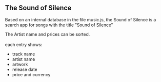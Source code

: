
## The Sound of Silence


Based on an internal database in the file music.js, the Sound of Silence is a search app for songs with the title "Sound of Silence" 

The Artist name and prices can be sorted.
<br/><br/>
each entry shows:

- track name
- artist name
- artwork
- release date
- price and currency

<br/>



